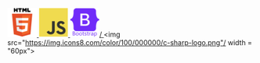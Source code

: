 <a href="https://www.w3.org/html/"><img src="https://raw.githubusercontent.com/devicons/devicon/master/icons/html5/html5-original-wordmark.svg" width = "60px">  <a href="https://developer.mozilla.org/en-US/docs/Web/JavaScript"><img src="https://raw.githubusercontent.com/devicons/devicon/master/icons/javascript/javascript-original.svg" width = "60px">    <a href="https://getbootstrap.com/"><img src="https://raw.githubusercontent.com/devicons/devicon/master/icons/bootstrap/bootstrap-plain-wordmark.svg" width = "60px">/ <a herf ="https://docs.microsoft.com/pt-br/dotnet/csharp/"><img src="https://img.icons8.com/color/100/000000/c-sharp-logo.png"/ width = "60px">
 
 
 



